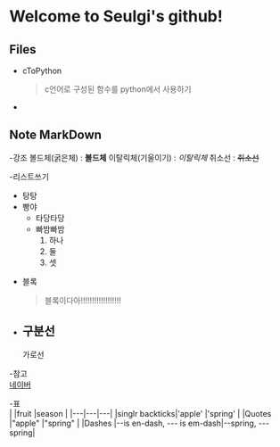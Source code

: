 # Welcome to Seulgi's github!

## Files
- cToPython

  > c언어로 구성된 함수를 python에서 사용하기
- 

## Note MarkDown
-강조
  볼드체(굵은체) : **볼드체**
  이탈릭체(기울이기) : *이탈릭체*
  취소선 : ~~취소선~~

-리스트쓰기
  * 탕탕
  * 빵야
    * 타당타당
    * 빠밤빠밤
      1. 하나
      2. 둘
      3. 셋

- 블록
  > 블록이다아!!!!!!!!!!!!!!!!!!
  
- 구분선
  ---
  가로선

-참고  
  [네이버](http://naver.com/)

-표   
|                |fruit                       |season             |
|---|---|---|
|singlr backticks|'apple'                     |'spring'           |
|Quotes          |"apple"                     |"spring"           |
|Dashes          |--is en-dash, --- is em-dash|--spring, ---spring|

